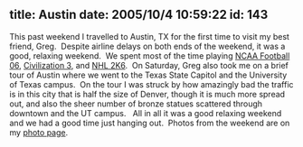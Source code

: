 title: Austin
date: 2005/10/4 10:59:22
id: 143
---
This past weekend I travelled to Austin, TX for the first time to visit my best friend, Greg.  Despite airline delays on both ends of the weekend, it was a good, relaxing weekend.  We spent most of the time playing [NCAA Football 06](http://www.amazon.com/exec/obidos/redirect?link_code=ur2&camp=1789&tag=shanechurch-20&creative=9325&path=tg/detail/-/B00083G5BM/qid=1128437482/sr=8-1/ref=pd_bbs_1?v=glance%26s=videogames%26n=507846), [Civilization 3](http://www.amazon.com/exec/obidos/redirect?link_code=ur2&camp=1789&tag=shanechurch-20&creative=9325&path=tg/detail/-/B00029QR7O/qid=1128437553/sr=8-3/ref=sr_8__i3_xgl63?v=glance%26s=videogames%26n=541966), and [NHL 2K6](http://www.amazon.com/exec/obidos/redirect?link_code=ur2&camp=1789&tag=shanechurch-20&creative=9325&path=tg/detail/-/B0009XEBWG/qid=1128437628/sr=8-2/ref=sr_8__i2_xgl63?v=glance%26s=videogames%26n=1000).  On Saturday, Greg also took me on a brief tour of Austin where we went to the Texas State Capitol and the University of Texas campus.  On the tour I was struck by how amazingly bad the traffic is in this city that is half the size of Denver, though it is much more spread out, and also the sheer number of bronze statues scattered through downtown and the UT campus.   All in all it was a good relaxing weekend and we had a good time just hanging out.  Photos from the weekend are on my [photo page](Photo.aspx).